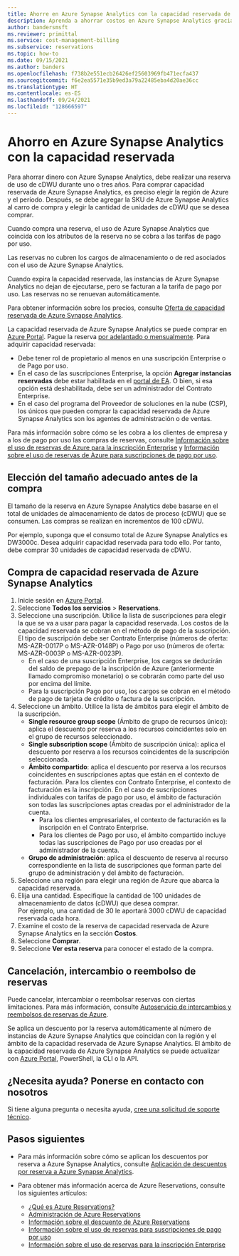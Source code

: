 ```yaml
---
title: Ahorre en Azure Synapse Analytics con la capacidad reservada de Azure
description: Aprenda a ahorrar costos en Azure Synapse Analytics gracias a la capacidad reservada para ahorrar dinero.
author: bandersmsft
ms.reviewer: primittal
ms.service: cost-management-billing
ms.subservice: reservations
ms.topic: how-to
ms.date: 09/15/2021
ms.author: banders
ms.openlocfilehash: f738b2e551ecb26426ef25603969fb471ecfa437
ms.sourcegitcommit: f6e2ea5571e35b9ed3a79a22485eba4d20ae36cc
ms.translationtype: HT
ms.contentlocale: es-ES
ms.lasthandoff: 09/24/2021
ms.locfileid: "128666597"
---
```

# <a name="save-costs-for-azure-synapse-analytics-charges-with-reserved-capacity"></a>Ahorro en Azure Synapse Analytics con la capacidad reservada

Para ahorrar dinero con Azure Synapse Analytics, debe realizar una reserva de uso de cDWU durante uno o tres años. Para comprar capacidad reservada de Azure Synapse Analytics, es preciso elegir la región de Azure y el período. Después, se debe agregar la SKU de Azure Synapse Analytics al carro de compra y elegir la cantidad de unidades de cDWU que se desea comprar.

Cuando compra una reserva, el uso de Azure Synapse Analytics que coincida con los atributos de la reserva no se cobra a las tarifas de pago por uso.

Las reservas no cubren los cargos de almacenamiento o de red asociados con el uso de Azure Synapse Analytics.

Cuando expira la capacidad reservada, las instancias de Azure Synapse Analytics no dejan de ejecutarse, pero se facturan a la tarifa de pago por uso. Las reservas no se renuevan automáticamente.

Para obtener información sobre los precios, consulte [Oferta de capacidad reservada de Azure Synapse Analytics](https://azure.microsoft.com/pricing/details/synapse-analytics/).

La capacidad reservada de Azure Synapse Analytics se puede comprar en [Azure Portal](https://portal.azure.com/#blade/Microsoft_Azure_Reservations/ReservationsBrowseBlade). Pague la reserva [por adelantado o mensualmente](./prepare-buy-reservation.md). Para adquirir capacidad reservada:

- Debe tener rol de propietario al menos en una suscripción Enterprise o de Pago por uso.
- En el caso de las suscripciones Enterprise, la opción **Agregar instancias reservadas** debe estar habilitada en el [portal de EA](https://ea.azure.com/). O bien, si esa opción está deshabilitada, debe ser un administrador del Contrato Enterprise.
- En el caso del programa del Proveedor de soluciones en la nube (CSP), los únicos que pueden comprar la capacidad reservada de Azure Synapse Analytics son los agentes de administración o de ventas.

Para más información sobre cómo se les cobra a los clientes de empresa y a los de pago por uso las compras de reservas, consulte [Información sobre el uso de reservas de Azure para la inscripción Enterprise](understand-reserved-instance-usage-ea.md) y [Información sobre el uso de reservas de Azure para suscripciones de pago por uso](understand-reserved-instance-usage.md).

## <a name="choose-the-right-size-before-purchase"></a>Elección del tamaño adecuado antes de la compra

El tamaño de la reserva en Azure Synapse Analytics debe basarse en el total de unidades de almacenamiento de datos de proceso (cDWU) que se consumen. Las compras se realizan en incrementos de 100 cDWU.

Por ejemplo, suponga que el consumo total de Azure Synapse Analytics es DW3000c. Desea adquirir capacidad reservada para todo ello. Por tanto, debe comprar 30 unidades de capacidad reservada de cDWU.

## <a name="buy-azure-synapse-analytics-reserved-capacity"></a>Compra de capacidad reservada de Azure Synapse Analytics

1. Inicie sesión en [Azure Portal](https://portal.azure.com/).
2. Seleccione **Todos los servicios** > **Reservations**.
3. Seleccione una suscripción. Utilice la lista de suscripciones para elegir la que se va a usar para pagar la capacidad reservada. Los costos de la capacidad reservada se cobran en el método de pago de la suscripción. El tipo de suscripción debe ser Contrato Enterprise (números de oferta: MS-AZR-0017P o MS-AZR-0148P) o Pago por uso (números de oferta: MS-AZR-0003P o MS-AZR-0023P).
   - En el caso de una suscripción Enterprise, los cargos se deducirán del saldo de prepago de la inscripción de Azure (anteriormente llamado compromiso monetario) o se cobrarán como parte del uso por encima del límite.
   - Para la suscripción Pago por uso, los cargos se cobran en el método de pago de tarjeta de crédito o factura de la suscripción.
4. Seleccione un ámbito. Utilice la lista de ámbitos para elegir el ámbito de la suscripción.
   - **Single resource group scope** (Ámbito de grupo de recursos único): aplica el descuento por reserva a los recursos coincidentes solo en el grupo de recursos seleccionado.
   - **Single subscription scope** (Ámbito de suscripción única): aplica el descuento por reserva a los recursos coincidentes de la suscripción seleccionada.
   - **Ámbito compartido**: aplica el descuento por reserva a los recursos coincidentes en suscripciones aptas que están en el contexto de facturación. Para los clientes con Contrato Enterprise, el contexto de facturación es la inscripción. En el caso de suscripciones individuales con tarifas de pago por uso, el ámbito de facturación son todas las suscripciones aptas creadas por el administrador de la cuenta.
       - Para los clientes empresariales, el contexto de facturación es la inscripción en el Contrato Enterprise.
       - Para los clientes de Pago por uso, el ámbito compartido incluye todas las suscripciones de Pago por uso creadas por el administrador de la cuenta.
   - **Grupo de administración**: aplica el descuento de reserva al recurso correspondiente en la lista de suscripciones que forman parte del grupo de administración y del ámbito de facturación.
5. Seleccione una región para elegir una región de Azure que abarca la capacidad reservada.
6. Elija una cantidad. Especifique la cantidad de 100 unidades de almacenamiento de datos (cDWU) que desea comprar.    
   Por ejemplo, una cantidad de 30 le aportará 3000 cDWU de capacidad reservada cada hora.
7. Examine el costo de la reserva de capacidad reservada de Azure Synapse Analytics en la sección **Costos**.
8. Seleccione **Comprar**.
9. Seleccione **Ver esta reserva** para conocer el estado de la compra.

## <a name="cancel-exchange-or-refund-reservations"></a>Cancelación, intercambio o reembolso de reservas

Puede cancelar, intercambiar o reembolsar reservas con ciertas limitaciones. Para más información, consulte [Autoservicio de intercambios y reembolsos de reservas de Azure](exchange-and-refund-azure-reservations.md).

Se aplica un descuento por la reserva automáticamente al número de instancias de Azure Synapse Analytics que coincidan con la región y el ámbito de la capacidad reservada de Azure Synapse Analytics. El ámbito de la capacidad reservada de Azure Synapse Analytics se puede actualizar con [Azure Portal](https://portal.azure.com/), PowerShell, la CLI o la API.

## <a name="need-help-contact-us"></a>¿Necesita ayuda? Ponerse en contacto con nosotros

Si tiene alguna pregunta o necesita ayuda, [cree una solicitud de soporte técnico](https://portal.azure.com/).

## <a name="next-steps"></a>Pasos siguientes

- Para más información sobre cómo se aplican los descuentos por reserva a Azure Synapse Analytics, consulte [Aplicación de descuentos por reserva a Azure Synapse Analytics](prepay-sql-data-warehouse-charges.md).

- Para obtener más información acerca de Azure Reservations, consulte los siguientes artículos:
  - [¿Qué es Azure Reservations?](save-compute-costs-reservations.md)
  - [Administración de Azure Reservations](manage-reserved-vm-instance.md)
  - [Información sobre el descuento de Azure Reservations](understand-reservation-charges.md)
  - [Información sobre el uso de reservas para suscripciones de pago por uso](understand-reserved-instance-usage.md)
  - [Información sobre el uso de reservas para la inscripción Enterprise](understand-reserved-instance-usage-ea.md)